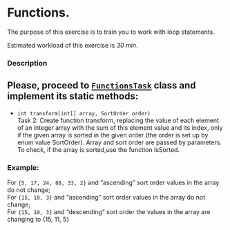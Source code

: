# Functions.

The purpose of this exercise is to train you to work with loop statements.

Estimated workload of this exercise is _30 min_.

### Description
Please, proceed to [`FunctionsTask`](src/main/java/com/epam/rd/autotasks/FunctionsTask2.java) class
and implement its static methods:
---


* `int transform(int[] array, SortOrder order)`\
  Task 2:
  Create function transform, replacing the value of each element of an integer array with the sum of
  this element value and its index, only if the given array is sorted in the given order (the order
  is set up by enum value SortOrder). Array and sort order are passed by parameters. To check, if
  the array is sorted,use the function IsSorted.

###  Example:
For `{5, 17, 24, 88, 33, 2}` and “ascending” sort order values in the array do not change;\
For `{15, 10, 3}` and “ascending” sort order values in the array do not change;\
For `{15, 10, 3}` and “descending” sort order the values in the array are changing to {15, 11, 5}

